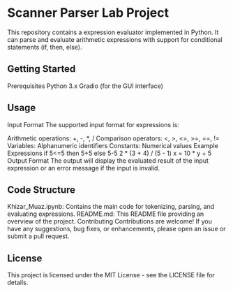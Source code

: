 # Scanner Parser Lab Project

This repository contains a expression evaluator implemented in Python. It can parse and evaluate arithmetic expressions with support for conditional statements (if, then, else).

## Getting Started
Prerequisites
Python 3.x
Gradio (for the GUI interface)

## Usage
Input Format
The supported input format for expressions is:

Arithmetic operations: +, -, *, /
Comparison operators: <, >, <=, >=, ==, !=
Variables: Alphanumeric identifiers
Constants: Numerical values
Example Expressions
if 5<=5 then 5+5 else 5-5
2 * (3 + 4) / (5 - 1)
x = 10 * y + 5
Output Format
The output will display the evaluated result of the input expression or an error message if the input is invalid.

## Code Structure
Khizar_Muaz.ipynb: Contains the main code for tokenizing, parsing, and evaluating expressions.
README.md: This README file providing an overview of the project.
Contributing
Contributions are welcome! If you have any suggestions, bug fixes, or enhancements, please open an issue or submit a pull request.

## License
This project is licensed under the MIT License - see the LICENSE file for details.

